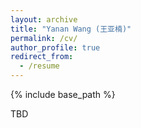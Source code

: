 ```yaml
---
layout: archive
title: "Yanan Wang (王亚楠)"
permalink: /cv/
author_profile: true
redirect_from:
  - /resume
---
```


{% include base_path %}

TBD

